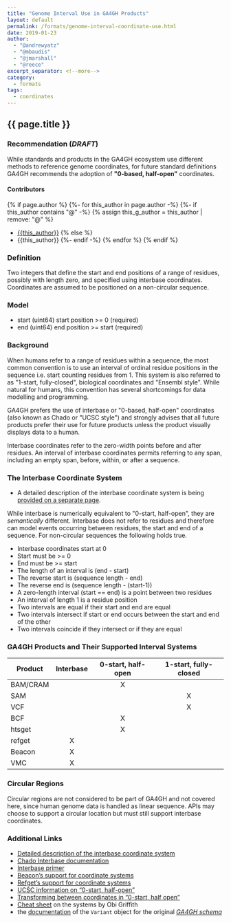```yaml
---
title: "Genome Interval Use in GA4GH Products"
layout: default
permalink: /formats/genome-interval-coordinate-use.html
date: 2019-01-23
author: 
  - "@andrewyatz"
  - "@mbaudis"
  - "@jmarshall"
  - "@reece"
excerpt_separator: <!--more-->
category:
  - formats
tags:
  - coordinates
---
```


## {{ page.title }}

### Recommendation (_DRAFT_)

While standards and products in the GA4GH ecosystem use different methods to reference genome coordinates, for future standard definitions GA4GH recommends the adoption of __"0-based, half-open"__ coordinates.

<!--more-->

#### Contributors

{% if page.author %}
  {%- for this_author in page.author -%}
    {%- if this_author contains "@" -%}
      {% assign this_g_author = this_author | remove: "@" %}
* [{{this_author}}](https://github.com/{{this_g_author}}/)
    {% else %}
* {{this_author}}
    {%- endif -%}
  {% endfor %}
{% endif %}  


### Definition

Two integers that define the start and end positions of a range of residues, possibly with length zero, and specified using interbase coordinates. Coordinates are assumed to be positioned on a non-circular sequence.

### Model

* start (uint64) start position >= 0 (required)
* end (uint64) end position >= start (required)

### Background

When humans refer to a range of residues within a sequence, the most common convention is to use an interval of ordinal residue positions in the sequence i.e. start counting residues from 1. This system is also referred to as "1-start, fully-closed", biological coordinates and "Ensembl style". While natural for humans, this convention has several shortcomings for data modelling and programming.

GA4GH prefers the use of interbase or "0-based, half-open" coordinates (also known as Chado or "UCSC style") and strongly advises that all future products prefer their use for future products unless the product visually displays data to a human.

Interbase coordinates refer to the zero-width points before and after residues. An interval of interbase coordinates permits referring to any span, including an empty span, before, within, or after a sequence.

### The Interbase Coordinate System

* A detailed description of the interbase coordinate system is being [provided on a separate page](/categories/formats/genome-interbase-coordinates.html).

While interbase is numerically equivalent to "0-start, half-open", they are _semantically_ different. Interbase does not refer to residues and therefore can model events occurring between residues, the start and end of a sequence. For non-circular sequences the following holds true.

* Interbase coordinates start at 0
* Start must be >= 0
* End must be >= start 
* The length of an interval is (end - start)
* The reverse start is (sequence length - end)
* The reverse end is (sequence length - (start-1))
* A zero-length interval (start == end) is a point between two residues
* An interval of length 1 is a residue position
* Two intervals are equal if their start and end are equal
* Two intervals intersect if start or end occurs between the start and end of the other
* Two intervals coincide if they intersect or if they are equal

### GA4GH Products and Their Supported Interval Systems

| Product | Interbase | 0-start, half-open | 1-start, fully-closed |
 | --- | :---: | :---: | :---: |
| BAM/CRAM |  | X |  | 
| SAM |  |  | X | 
| VCF |  |  | X | 
| BCF |  | X |  | 
| htsget |  | X |  | 
| refget | X |  |  | 
| Beacon | X |  |  | 
| VMC | X |  |  | 


### Circular Regions
Circular regions are not considered to be part of GA4GH and not covered here, since human genome data is handled as linear sequence. APIs may choose to support a circular location but must still support interbase coordinates.

### Additional Links

* [Detailed description of the interbase coordinate system](/categories/formats/genome-interbase-coordinates.html)
* [Chado Interbase documentation](http://gmod.org/wiki/Introduction_to_Chado#Interbase_Coordinates)
* [Interbase primer](http://bergmanlab.genetics.uga.edu/?p=36) 
* [Beacon’s support for coordinate systems](https://github.com/ga4gh-beacon/specification/issues/251)
* [Refget’s support for coordinate systems](https://github.com/samtools/hts-specs/pull/327#issuecomment-411458808)
* [UCSC information on “0-start, half-open”](http://genome.ucsc.edu/blog/the-ucsc-genome-browser-coordinate-counting-systems/)
* [Transforming between coordinates in “0-start, half open”](http://genomewiki.ucsc.edu/index.php/Coordinate_Transforms)
* [Cheat sheet](https://www.biostars.org/p/84686/) on the systems by Obi Griffith
* the [documentation](https://ga4gh-schemas.readthedocs.io/en/latest/schemas/variants.proto.html#protobuf.Variant) of the `Variant` object for the original [_GA4GH schema_](https://github.com/ga4gh/ga4gh-schemas)
